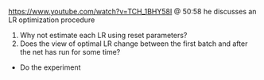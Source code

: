 
https://www.youtube.com/watch?v=TCH_1BHY58I @ 50:58 he discusses an LR optimization procedure

1) Why not estimate each LR using reset parameters?
2) Does the view of optimal LR change between the first batch and after the net has run for some time?
- Do the experiment